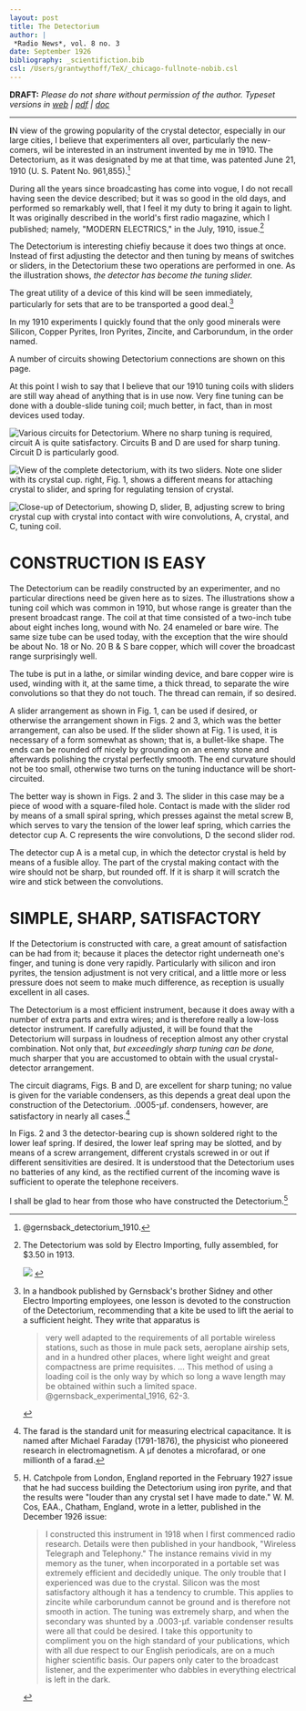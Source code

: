 ```yaml
---
layout: post
title: The Detectorium
author: |
 *Radio News*, vol. 8 no. 3
date: September 1926
bibliography: _scientifiction.bib
csl: /Users/grantwythoff/TeX/_chicago-fullnote-nobib.csl
---
```


**DRAFT:** *Please do not share without permission of the author. Typeset versions in [web](http://gernsback.wythoff.net/192609_the_detectorium.html) \| [pdf](https://github.com/gwijthoff/perversity_of_things/blob/gh-pages/typeset_drafts/192609_the_detectorium.pdf?raw=true) \| [doc](https://github.com/gwijthoff/perversity_of_things/blob/gh-pages/typeset_drafts/192609_the_detectorium.docx)*

* * * * * * * * 

**I**N view of the growing popularity of the crystal detector, especially in our large cities, I believe that experimenters all over, particularly the new-comers, wil be interested in an instrument invented by me in 1910. The Detectorium, as it was designated by me at that time, was patented June 21, 1910 (U. S. Patent No. 961,855).[^855]

During all the years since broadcasting has come into vogue, I do not recall having seen the device described; but it was so good in the old days, and performed so remarkably well, that I feel it my duty to bring it again to light. It was originally described in the world's first radio magazine, which I published; namely, "MODERN ELECTRICS," in the July, 1910, issue.[^dtc]

The Detectorium is interesting chiefiy because it does two things at once. Instead of first adjusting the detector and then tuning by means of switches or sliders, in the Detectorium these two operations are performed in one. As the illustration shows, *the detector has become the tuning slider.*

The great utility of a device of this kind will be seen immediately, particularly for sets that are to be transported a good deal.[^prt]

In my 1910 experiments I quickly found that the only good minerals were Silicon, Copper Pyrites, Iron Pyrites, Zincite, and Carborundum, in the order named.

A number of circuits showing Detectorium connections are shown on this page.

At this point I wish to say that I believe that our 1910 tuning coils with sliders are still way ahead of anything that is in use now. Very fine tuning can be done with a double-slide tuning coil; much better, in fact, than in most devices used today.

![Various circuits for Detectorium.  Where no sharp tuning is required, circuit A is quite satisfactory.  Circuits B and D are used for sharp tuning.  Circuit D is particularly good.](images/detectorium1.png)

![View of the complete detectorium, with its two sliders.  Note one slider with its crystal cup.  right, Fig. 1, shows a different means for attaching crystal to slider, and spring for regulating tension of crystal.](images/detectorium2.png)

![Close-up of Detectorium, showing D, slider, B, adjusting screw to bring crystal cup with crystal into contact with wire convolutions, A, crystal, and C, tuning coil.](images/detectorium3.png)

CONSTRUCTION IS EASY
=====================

The Detectorium can be readily constructed by an experimenter, and no particular directions need be given here as to sizes. The illustrations show a tuning coil which was common in 1910, but whose range is greater than the present broadcast range. The coil at that time consisted of a two-inch tube about eight inches long, wound with No. 24 enameled or bare wire. The same size tube can be used today, with the exception that the wire should be about No. 18 or No. 20 B & S bare copper, which will cover the broadcast range surprisingly well.

The tube is put in a lathe, or similar winding device, and bare copper wire is used, winding with it, at the same time, a thick thread, to separate the wire convolutions so that they do not touch. The thread can remain, if so desired.

A slider arrangement as shown in Fig. 1, can be used if desired, or otherwise the arrangement shown in Figs. 2 and 3, which was the better arrangement, can also be used. If the slider shown at Fig. 1 is used, it is necessary of a form somewhat as shown; that is, a bullet-like shape. The ends can be rounded off nicely by grounding on an enemy stone and afterwards polishing the crystal perfectly smooth. The end curvature should not be too small, otherwise two turns on the tuning inductance will be short-circuited.

The better way is shown in Figs. 2 and 3. The slider in this case may be a piece of wood with a square-filed hole. Contact is made with the slider rod by means of a small spiral spring, which presses against the metal screw B, which serves to vary the tension of the lower leaf spring, which carries the detector cup A. C represents the wire convolutions, D the second slider rod.

The detector cup A is a metal cup, in which the detector crystal is held by means of a fusible alloy. The part of the crystal making contact with the wire should not be sharp, but rounded off. If it is sharp it will scratch the wire and stick between the convolutions.

SIMPLE, SHARP, SATISFACTORY
============================

If the Detectorium is constructed with care, a great amount of satisfaction can be had from it; because it places the detector right underneath one's finger, and tuning is done very rapidly. Particularly with silicon and iron pyrites, the tension adjustment is not very critical, and a little more or less pressure does not seem to make much difference, as reception is usually excellent in all cases.

The Detectorium is a most efficient instrument, because it does away with a number of extra parts and extra wires; and is therefore really a low-loss detector instrument. If carefully adjusted, it will be found that the Detectorium will surpass in loudness of reception almost any other crystal combination. Not only that, *but exceedingly sharp tuning can be done,* much sharper that you are accustomed to obtain with the usual crystal-detector arrangement. 

The circuit diagrams, Figs. B and D, are excellent for sharp tuning; no value is given for the variable condensers, as this depends a great deal upon the construction of the Detectorium. .0005-µf. condensers, however, are satisfactory in nearly all cases.[^frd]

In Figs. 2 and 3 the detector-bearing cup is shown soldered right to the lower leaf spring. If desired, the lower leaf spring may be slotted, and by means of a screw arrangement, different crystals screwed in or out if different sensitivities are desired. It is understood that the Detectorium uses no batteries of any kind, as the rectified current of the incoming wave is sufficient to operate the telephone receivers.

I shall be glad to hear from those who have constructed the Detectorium.[^rdr]

[^rdr]: H. Catchpole from London, England reported in the February 1927 issue that he had success building the Detectorium using iron pyrite, and that the results were "louder than any crystal set I have made to date."  W. M. Cos, EAA., Chatham, England, wrote in a letter, published in the December 1926 issue:

    > I constructed this instrument in 1918 when I first commenced radio research. Details were then published in your handbook, "Wireless Telegraph and Telephony." The instance remains vivid in my memory as the tuner, when incorporated in a portable set was extremely efficient and decidedly unique. The only trouble that I experienced was due to the crystal. Silicon was the most satisfactory although it has a tendency to crumble. This applies to zincite while carborundum cannot be ground and is therefore not smooth in action. The tuning was extremely sharp, and when the secondary was shunted by a .0003-µf. variable condenser results were all that could be desired. I take this opportunity to compliment you on the high standard of your publications, which with all due respect to our English periodicals, are on a much higher scientific basis. Our papers only cater to the broadcast listener, and the experimenter who dabbles in everything electrical is left in the dark.

[^855]: @gernsback_detectorium_1910.

[^dtc]: The Detectorium was sold by Electro Importing, fully assembled, for $3.50 in 1913.

    ![](images/detectorium_ad.png) <!-- no figure -->

[^prt]: In a handbook published by Gernsback's brother Sidney and other Electro Importing employees, one lesson is devoted to the construction of the Detectorium, recommending that a kite be used to lift the aerial to a sufficient height.  They write that apparatus is

    > very well adapted to the requirements of all portable wireless stations, such as those in mule pack sets, aeroplane airship sets, and in a hundred other places, where light weight and great compactness are prime requisites. … This method of using a loading coil is the only way by which so long a wave length may be obtained within such a limited space.  @gernsback_experimental_1916, 62-3.
    
[^frd]: The farad is the standard unit for measuring electrical capacitance. It is named after Michael Faraday (1791-1876), the physicist who pioneered research in electromagnetism. A µf denotes a microfarad, or one millionth of a farad.